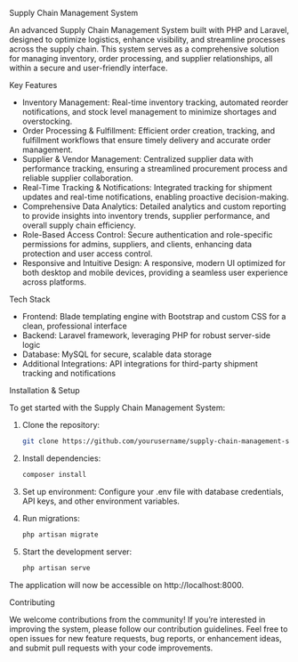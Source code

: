 
Supply Chain Management System

An advanced Supply Chain Management System built with PHP and Laravel, designed to optimize logistics, enhance visibility, and streamline processes across the supply chain. This system serves as a comprehensive solution for managing inventory, order processing, and supplier relationships, all within a secure and user-friendly interface.

Key Features

- Inventory Management: Real-time inventory tracking, automated reorder notifications, and stock level management to minimize shortages and overstocking.
- Order Processing & Fulfillment: Efficient order creation, tracking, and fulfillment workflows that ensure timely delivery and accurate order management.
- Supplier & Vendor Management: Centralized supplier data with performance tracking, ensuring a streamlined procurement process and reliable supplier collaboration.
- Real-Time Tracking & Notifications: Integrated tracking for shipment updates and real-time notifications, enabling proactive decision-making.
- Comprehensive Data Analytics: Detailed analytics and custom reporting to provide insights into inventory trends, supplier performance, and overall supply chain efficiency.
- Role-Based Access Control: Secure authentication and role-specific permissions for admins, suppliers, and clients, enhancing data protection and user access control.
- Responsive and Intuitive Design: A responsive, modern UI optimized for both desktop and mobile devices, providing a seamless user experience across platforms.

Tech Stack

- Frontend: Blade templating engine with Bootstrap and custom CSS for a clean, professional interface
- Backend: Laravel framework, leveraging PHP for robust server-side logic
- Database: MySQL for secure, scalable data storage
- Additional Integrations: API integrations for third-party shipment tracking and notifications

Installation & Setup

To get started with the Supply Chain Management System:

1. Clone the repository:
   ```bash
   git clone https://github.com/yourusername/supply-chain-management-system.git
   ```

2. Install dependencies:
   ```bash
   composer install
   ```

3. Set up environment:
   Configure your .env file with database credentials, API keys, and other environment variables.

4. Run migrations:
   ```bash
   php artisan migrate
   ```

5. Start the development server:
   ```bash
   php artisan serve
   ```

The application will now be accessible on http://localhost:8000.

Contributing

We welcome contributions from the community! If you’re interested in improving the system, please follow our contribution guidelines. Feel free to open issues for new feature requests, bug reports, or enhancement ideas, and submit pull requests with your code improvements.
